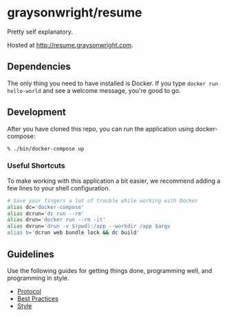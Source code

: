 # graysonwright/resume

Pretty self explanatory.

Hosted at <http://resume.graysonwright.com>.

## Dependencies

The only thing you need to have installed is Docker.
If you type `docker run hello-world` and see a welcome message,
you're good to go.

## Development

After you have cloned this repo,
you can run the application using docker-compose:

    % ./bin/docker-compose up

### Useful Shortcuts

To make working with this application a bit easier,
we recommend adding a few lines to your shell configuration.

```bash
# Save your fingers a lot of trouble while working with Docker
alias dc='docker-compose'
alias dcrun='dc run --rm'
alias drun='docker run --rm -it'
alias dvrun='drun -v $(pwd):/app --workdir /app $argv
alias b='dcrun web bundle lock && dc build'
```

## Guidelines

Use the following guides for getting things done, programming well, and
programming in style.

* [Protocol](http://github.com/thoughtbot/guides/blob/master/protocol)
* [Best Practices](http://github.com/thoughtbot/guides/blob/master/best-practices)
* [Style](http://github.com/thoughtbot/guides/blob/master/style)
